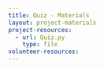 ```yaml
---
title: Quiz - Materials
layout: project-materials
project-resources:
  - url: Quiz.py
    type: file
volunteer-resources: 
---
```

